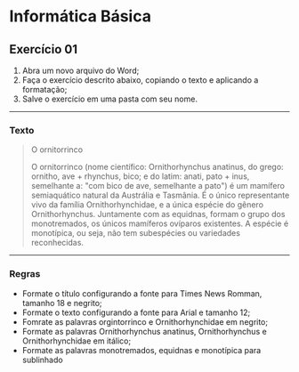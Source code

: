 # Informática Básica

## Exercício 01

1. Abra um novo arquivo do Word;
2. Faça o exercício descrito abaixo, copiando o texto e aplicando a formatação;
3. Salve o exercício em uma pasta com seu nome.

---
### Texto

>O ornitorrinco
>
>O ornitorrinco (nome científico: Ornithorhynchus anatinus, do grego: ornitho, ave + rhynchus, bico; e do latim: anati, pato + inus, semelhante a: "com bico de ave, semelhante a pato") é um mamífero semiaquático natural da Austrália e Tasmânia. É o único representante vivo da família Ornithorhynchidae, e a única espécie do gênero Ornithorhynchus. Juntamente com as equidnas, formam o grupo dos monotremados, os únicos mamíferos ovíparos existentes. A espécie é monotípica, ou seja, não tem subespécies ou variedades reconhecidas.

---
### Regras

* Formate o título configurando a fonte para Times News Romman, tamanho 18 e negrito;
* Formate o texto configurando a fonte para Arial e tamanho 12;
* Fomrate as palavras orgintorrinco e Ornithorhynchidae em negrito;
* Formate as palavras Ornithorhynchus anatinus, Ornithorhynchus e Ornithorhynchidae em itálico;
* Formate as palavras monotremados, equidnas e monotípica para sublinhado

